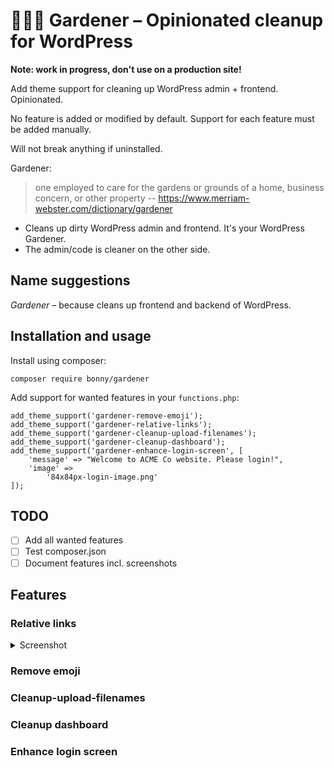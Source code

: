 # 🏡🌳🌻 Gardener – Opinionated cleanup for WordPress

**Note: work in progress, don't use on a production site!**

Add theme support for cleaning up WordPress admin + frontend.
Opinionated.

No feature is added or modified by default. Support for each feature must be added manually.

Will not break anything if uninstalled.

Gardener:

> one employed to care for the gardens or grounds of a home, business concern, or other property
> -- https://www.merriam-webster.com/dictionary/gardener

- Cleans up dirty WordPress admin and frontend. It's your WordPress Gardener.
- The admin/code is cleaner on the other side.

## Name suggestions

_Gardener_ – because cleans up frontend and backend of WordPress.

## Installation and usage

Install using composer:

    composer require bonny/gardener

Add support for wanted features in your `functions.php`:

    add_theme_support('gardener-remove-emoji');
    add_theme_support('gardener-relative-links');
    add_theme_support('gardener-cleanup-upload-filenames');
    add_theme_support('gardener-cleanup-dashboard');
    add_theme_support('gardener-enhance-login-screen', [
        'message' => "Welcome to ACME Co website. Please login!",
        'image' =>
            '84x84px-login-image.png'
    ]);

## TODO

- [ ] Add all wanted features
- [ ] Test composer.json
- [ ] Document features incl. screenshots

## Features

### Relative links

<details>
  <summary>Screenshot</summary>
  "Coming soon."
</details>

### Remove emoji

### Cleanup-upload-filenames

### Cleanup dashboard

### Enhance login screen
